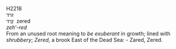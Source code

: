 H2218  
זרד  
זֶרֶד ‎ zered  
*zeh‘-red*  
From an unused root meaning to *be* *exuberant* in growth; lined with
*shrubbery*; *Zered*, a brook East of the Dead Sea: - Zared, Zered.  
